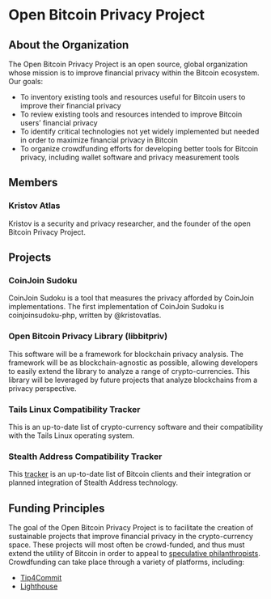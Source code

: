 Open Bitcoin Privacy Project
=======

## About the Organization

The Open Bitcoin Privacy Project is an open source, global organization whose mission is to improve financial privacy within the Bitcoin ecosystem. Our goals:

- To inventory existing tools and resources useful for Bitcoin users to improve their financial privacy
- To review existing tools and resources intended to improve Bitcoin users’ financial privacy
- To identify critical technologies not yet widely implemented but needed in order to maximize financial privacy in Bitcoin
- To organize crowdfunding efforts for developing better tools for Bitcoin privacy, including wallet software and privacy measurement tools

## Members

### Kristov Atlas

Kristov is a security and privacy researcher, and the founder of the open Bitcoin Privacy Project.

## Projects

### CoinJoin Sudoku

CoinJoin Sudoku is a tool that measures the privacy afforded by CoinJoin implementations. The first implementation of CoinJoin Sudoku is coinjoinsudoku-php, written by @kristovatlas.

### Open Bitcoin Privacy Library (libbitpriv)

This software will be a framework for blockchain privacy analysis. The framework will be as blockchain-agnostic as possible, allowing developers to easily extend the library to analyze a range of crypto-currencies. This library will be leveraged by future projects that analyze blockchains from a privacy perspective.

### Tails Linux Compatibility Tracker

This is an up-to-date list of crypto-currency software and their compatibility with the Tails Linux operating system.

### Stealth Address Compatibility Tracker

This [tracker](https://github.com/OpenBitcoinPrivacyProject/website/blob/master/stealth-address-tracker.md) is an up-to-date list of Bitcoin clients and their integration or planned integration of Stealth Address technology.

## Funding Principles

The goal of the Open Bitcoin Privacy Project is to facilitate the creation of sustainable projects that improve financial privacy in the crypto-currency space. These projects will most often be crowd-funded, and thus must extend the utility of Bitcoin in order to appeal to [speculative philanthropists](http://nakamotoinstitute.org/mempool/the-correct-strategy-of-bitcoin-entrepreneurship/). Crowdfunding can take place through a variety of platforms, including:
- [Tip4Commit](https://tip4commit.com/)
- [Lighthouse](https://github.com/vinumeris/lighthouse)
